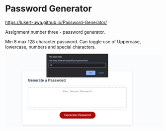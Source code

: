 # Password Generator

https://lukert-uwa.github.io/Password-Generator/

Assignment number three - password generator.

Min 8 max 128 character password. Can toggle use of Uppercase, lowercase, numbers and special characters.

![Website Screenshot](assets/images/website-screenshot.jpg)

